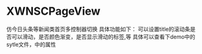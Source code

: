 # XWNSCPageView
仿今日头条等新闻类首页多控制器切换
具体功能如下：
可以设置title的滚动条是否可以滑动，是否颜色渐变，是否显示滑动的标签,等
具体可以查看下demo中的sytle文件，中的属性
